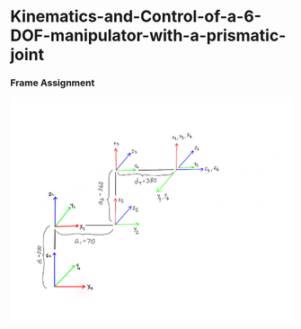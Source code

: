 # Kinematics-and-Control-of-a-6-DOF-manipulator-with-a-prismatic-joint

<h3>Frame Assignment </h3>
<img align="center" height="400" width="600" src="https://github.com/Kishor-Ramesh/Kinematics-and-Control-of-a-6-DOF-manipulator-with-a-prismatic-joint/blob/main/Picture1.png">
